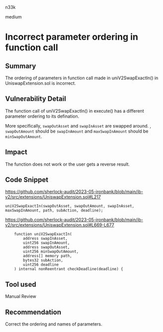 n33k

medium

# Incorrect parameter ordering in function call

## Summary

The ordering of parameters in function call made in uniV2SwapExactIn() in UniswapExtension.sol is incorrect.

## Vulnerability Detail

The function call of uniV2SwapExactIn() in execute() has a different parameter ordering to its defination.

More specifically, `swapOutAsset` and `swapInAsset` are swapped around. , `swapOutAmount` should be `swapInAmount` and `maxSwapInAmount` should be `minSwapOutAmount`.

## Impact

The function does not work or the user gets a reverse result.

## Code Snippet

https://github.com/sherlock-audit/2023-05-ironbank/blob/main/ib-v2/src/extensions/UniswapExtension.sol#L217

```solidity
uniV2SwapExactIn(swapOutAsset, swapOutAmount, swapInAsset, maxSwapInAmount, path, subAction, deadline);
```

https://github.com/sherlock-audit/2023-05-ironbank/blob/main/ib-v2/src/extensions/UniswapExtension.sol#L669-L677

```solidity
    function uniV2SwapExactIn(
        address swapInAsset,
        uint256 swapInAmount,
        address swapOutAsset,
        uint256 minSwapOutAmount,
        address[] memory path,
        bytes32 subAction,
        uint256 deadline
    ) internal nonReentrant checkDeadline(deadline) {
```

## Tool used

Manual Review

## Recommendation

Correct the ordering and names of parameters.